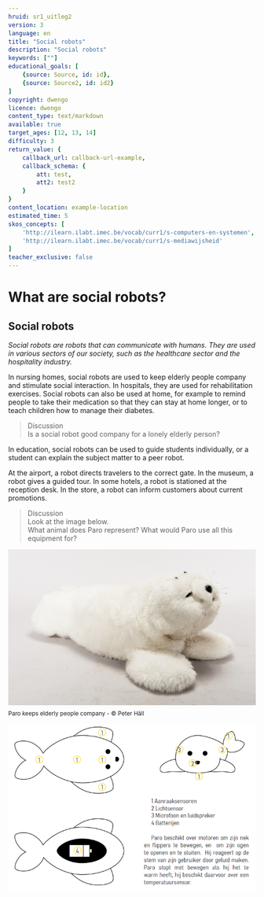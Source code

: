 ```yaml
---
hruid: sr1_uitleg2
version: 3
language: en
title: "Social robots"
description: "Social robots"
keywords: [""]
educational_goals: [
    {source: Source, id: id}, 
    {source: Source2, id: id2}
]
copyright: dwengo
licence: dwengo
content_type: text/markdown
available: true
target_ages: [12, 13, 14]
difficulty: 3
return_value: {
    callback_url: callback-url-example,
    callback_schema: {
        att: test,
        att2: test2
    }
}
content_location: example-location
estimated_time: 5
skos_concepts: [
    'http://ilearn.ilabt.imec.be/vocab/curr1/s-computers-en-systemen', 
    'http://ilearn.ilabt.imec.be/vocab/curr1/s-mediawijsheid'
]
teacher_exclusive: false
---
```

# What are social robots?
## Social robots

*Social robots are robots that can communicate with humans. They are used in various sectors of our society, such as the healthcare sector and the hospitality industry.*

In nursing homes, social robots are used to keep elderly people company and stimulate social interaction. In hospitals, they are used for rehabilitation exercises. Social robots can also be used at home, for example to remind people to take their medication so that they can stay at home longer, or to teach children how to manage their diabetes.

> Discussion<br>Is a social robot good company for a lonely elderly person?

In education, social robots can be used to guide students individually, or a student can explain the subject matter to a peer robot.

At the airport, a robot directs travelers to the correct gate. In the museum, a robot gives a guided tour. In some hotels, a robot is stationed at the reception desk. In the store, a robot can inform customers about current promotions.

> Discussion<br>Look at the image below.<br>What animal does Paro represent? What would Paro use all this equipment for?

![](embed/paro.jpg "© Peter Häll")
<sub>Paro keeps elderly people company - © Peter Häll</sub>

![](embed/Paro2.png "Paro explanation")